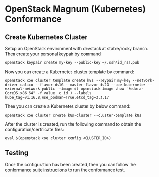 # OpenStack Magnum (Kubernetes) Conformance


## Create Kubernetes Cluster

Setup an OpenStack environment with devstack at stable/rocky branch. Then create your personal keypair by command:

```shell
openstack keypair create my-key --public-key ~/.ssh/id_rsa.pub
```

Now you can create a Kubernetes cluster template by command:

```shell
openstack coe cluster template create k8s --keypair my-key --network-driver calico --flavor ds1G --master-flavor ds2G --coe kubernetes --external-network public --image $( openstack image show "Fedora-CoreOS.x86_64" -f value -c id ) --labels kube_tag=v1.16.8,use_podman=True,etcd_tag=3.3.17
```

Then you can create a Kubernetes cluster by below command:


```shell
openstack coe cluster create k8s-cluster --cluster-template k8s
```

After the cluster is created, run the following command to obtain the configuration/certificate files:

```shell
eval $(openstack coe cluster config <CLUSTER_ID>)
```

## Testing      

Once the configuration has been created, then you can follow the conformance suite [instructions](https://github.com/cncf/k8s-conformance/blob/master/instructions.md#running) to run the conformance test.

